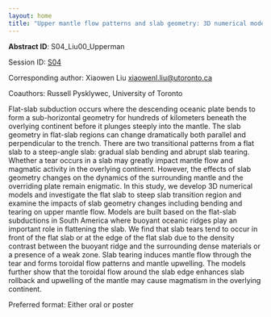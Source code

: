 ```yaml
---
layout: home
title: "Upper mantle flow patterns and slab geometry: 3D numerical modeling of subduction zone"
---
```



**Abstract ID**: S04_Liu00_Upperman

Session ID: [S04](.)

Corresponding author: Xiaowen Liu <a href="mailto:xiaowenl.liu@utoronto.ca">xiaowenl.liu@utoronto.ca</a>

Coauthors: Russell Pysklywec, University of Toronto 

Flat-slab subduction occurs where the descending oceanic plate bends to form a sub-horizontal geometry for hundreds of kilometers beneath the overlying continent before it plunges steeply into the mantle. The slab geometry in flat-slab regions can change dramatically both parallel and perpendicular to the trench. There are two transitional patterns from a flat slab to a steep-angle slab: gradual slab bending and abrupt slab tearing. Whether a tear occurs in a slab may greatly impact mantle flow and magmatic activity in the overlying continent. However, the effects of slab geometry changes on the dynamics of the surrounding mantle and the overriding plate remain enigmatic. In this study, we develop 3D numerical models and investigate the flat slab to steep slab transition region and examine the impacts of slab geometry changes including bending and tearing on upper mantle flow. Models are built based on the flat-slab subductions in South America where buoyant oceanic ridges play an important role in flattening the slab. We find that slab tears tend to occur in front of the flat slab or at the edge of the flat slab due to the density contrast between the buoyant ridge and the surrounding dense materials or a presence of a weak zone. Slab tearing induces mantle flow through the tear and forms toroidal flow patterns and mantle upwelling. The models further show that the toroidal flow around the slab edge enhances slab rollback and upwelling of the mantle may cause magmatism in the overlying continent.

Preferred format: Either oral or poster
